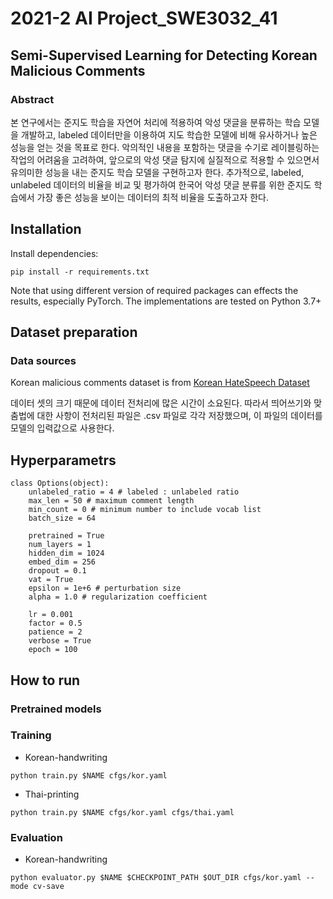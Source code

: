 # 2021-2 AI Project_SWE3032_41
## Semi-Supervised Learning for  Detecting Korean Malicious Comments 

### Abstract


본 연구에서는 준지도 학습을 자연어 처리에 적용하여 악성 댓글을 분류하는 학습 모델을 개발하고, labeled 데이터만을 이용하여 지도 학습한 모델에 비해 유사하거나 높은 성능을 얻는 것을 목표로 한다. 악의적인 내용을 포함하는 댓글을 수기로 레이블링하는 작업의 어려움을 고려하여, 앞으로의 악성 댓글 탐지에 실질적으로 적용할 수 있으면서 유의미한 성능을 내는 준지도 학습 모델을 구현하고자 한다. 추가적으로, labeled, unlabeled 데이터의 비율을 비교 및 평가하여 한국어 악성 댓글 분류를 위한 준지도 학습에서 가장 좋은 성능을 보이는 데이터의 최적 비율을 도출하고자 한다.


## Installation

Install dependencies:

```
pip install -r requirements.txt
```

Note that using different version of required packages can effects the results, especially PyTorch. The implementations are tested on Python 3.7+

## Dataset preparation

### Data sources

Korean malicious comments dataset is from [Korean HateSpeech Dataset](https://github.com/kocohub/korean-hate-speech.git)

데이터 셋의 크기 때문에 데이터 전처리에 많은 시간이 소요된다. 따라서 띄어쓰기와 맞춤법에 대한 사항이 전처리된 파일은 .csv 파일로 각각 저장했으며, 이 파일의 데이터를 모델의 입력값으로 사용한다.


## Hyperparametrs


```
class Options(object):
    unlabeled_ratio = 4 # labeled : unlabeled ratio
    max_len = 50 # maximum comment length
    min_count = 0 # minimum number to include vocab list
    batch_size = 64
    
    pretrained = True
    num_layers = 1
    hidden_dim = 1024
    embed_dim = 256
    dropout = 0.1
    vat = True
    epsilon = 1e+6 # perturbation size
    alpha = 1.0 # regularization coefficient
    
    lr = 0.001
    factor = 0.5
    patience = 2
    verbose = True
    epoch = 100
```


## How to run

### Pretrained models


### Training

- Korean-handwriting

```
python train.py $NAME cfgs/kor.yaml
```

- Thai-printing

```
python train.py $NAME cfgs/kor.yaml cfgs/thai.yaml
```


### Evaluation

- Korean-handwriting

```
python evaluator.py $NAME $CHECKPOINT_PATH $OUT_DIR cfgs/kor.yaml --mode cv-save
```
